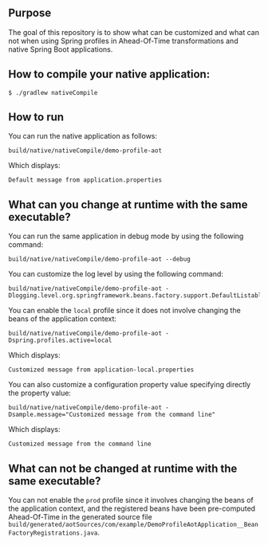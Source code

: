 ## Purpose

The goal of this repository is to show what can be customized and what can not when using Spring profiles in Ahead-Of-Time transformations and native Spring Boot applications.

## How to compile your native application:
```
$ ./gradlew nativeCompile
```

## How to run

You can run the native application as follows:
```
build/native/nativeCompile/demo-profile-aot
```

Which displays:
```
Default message from application.properties
```

## What can you change at runtime with the same executable?
You can run the same application in debug mode by using the following command:
```
build/native/nativeCompile/demo-profile-aot --debug
```

You can customize the log level by using the following command:
```
build/native/nativeCompile/demo-profile-aot -Dlogging.level.org.springframework.beans.factory.support.DefaultListableBeanFactory=debug
```

You can enable the `local` profile since it does not involve changing the beans of the application context:
```
build/native/nativeCompile/demo-profile-aot -Dspring.profiles.active=local
```
Which displays:
```
Customized message from application-local.properties
```

You can also customize a configuration property value specifying directly the property value:
```
build/native/nativeCompile/demo-profile-aot -Dsample.message="Customized message from the command line"
```
Which displays:
```
Customized message from the command line
```

## What can not be changed at runtime with the same executable?
You can not enable the `prod` profile since it involves changing the beans of the application context, and the registered beans have been pre-computed Ahead-Of-Time in the generated source file `build/generated/aotSources/com/example/DemoProfileAotApplication__BeanFactoryRegistrations.java`.